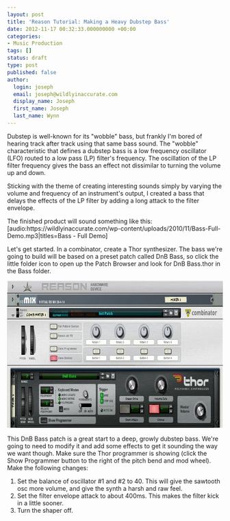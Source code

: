 ```yaml
---
layout: post
title: 'Reason Tutorial: Making a Heavy Dubstep Bass'
date: 2012-11-17 00:32:33.000000000 +00:00
categories:
- Music Production
tags: []
status: draft
type: post
published: false
author:
  login: joseph
  email: joseph@wildlyinaccurate.com
  display_name: Joseph
  first_name: Joseph
  last_name: Wynn
---
```

<p>Dubstep is well-known for its "wobble" bass, but frankly I'm bored of hearing track after track using that same bass sound. The "wobble" characteristic that defines a dubstep bass is a low frequency oscillator (LFO) routed to a low pass (LP) filter's frequency. The oscillation of the LP filter frequency gives the bass an effect not dissimilar to turning the volume up and down.</p>
<p>Sticking with the theme of creating interesting sounds simply by varying the volume and frequency of an instrument's output, I created a bass that delays the effects of the LP filter by adding a long attack to the filter envelope.<!--more--></p>
<p>The finished product will sound something like this: [audio:https://wildlyinaccurate.com/wp-content/uploads/2010/11/Bass-Full-Demo.mp3|titles=Bass - Full Demo]</p>
<p>Let's get started. In a combinator, create a Thor synthesizer. The bass we're going to build will be based on a preset patch called DnB Bass, so click the little folder icon to open up the Patch Browser and look for DnB Bass.thor in the Bass folder.</p>
<p><img class="alignnone size-full wp-image-107" title="DnB Bass" src="assets/blank-rack.jpg" alt="" width="751" height="343" /></p>
<p>This DnB Bass patch is a great start to a deep, growly dubstep bass. We're going to need to modify it and add some effects to get it sounding the way we want though. Make sure the Thor programmer is showing (click the Show Programmer button to the right of the pitch bend and mod wheel). Make the following changes:</p>
<ol>
<li>Set the balance of oscillator #1 and #2 to 40. This will give the sawtooth osc more volume, and give the synth a harsh and raw feel.</li>
<li>Set the filter envelope attack to about 400ms. This makes the filter kick in a little sooner.</li>
<li>Turn the shaper off.</li>
</ol>
